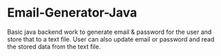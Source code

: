 # Email-Generator-Java
 Basic java backend work to generate email & password for the user and store that to a text file. User can also update email or password and read the stored data from the text file.
